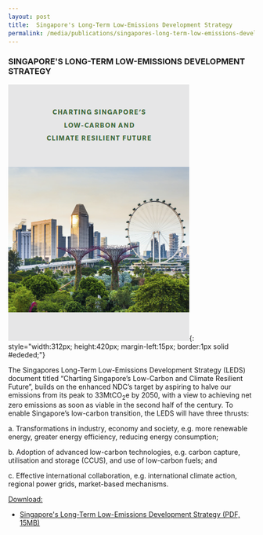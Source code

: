 ```yaml
---
layout: post
title:  Singapore's Long-Term Low-Emissions Development Strategy
permalink: /media/publications/singapores-long-term-low-emissions-development-strategy
---
```


### SINGAPORE'S LONG-TERM LOW-EMISSIONS DEVELOPMENT STRATEGY

![Singapore's Long-Term Low-Emissions Development Strategy](/images/charting.png "Singapore's Long-Term Low-Emissions Development Strategy"){: style="width:312px; height:420px; margin-left:15px; border:1px solid #ededed;"}

The Singapores Long-Term Low-Emissions Development Strategy (LEDS) document titled “Charting Singapore’s Low-Carbon and Climate Resilient Future”, builds on the enhanced NDC’s target by aspiring to halve our emissions from its peak to 33MtCO<sub>2</sub>e by 2050, with a view to achieving net zero emissions as soon as viable in the second half of the century. To enable Singapore’s low-carbon transition, the LEDS will have three thrusts:

a.	Transformations in industry, economy and society, e.g. more renewable energy, greater energy efficiency, reducing energy consumption;

b.	Adoption of advanced low-carbon technologies, e.g. carbon capture, utilisation and storage (CCUS), and use of low-carbon fuels; and

c.	Effective international collaboration, e.g. international climate action, regional power grids, market-based mechanisms. 


<u>Download:</u>

* [<a href="/files/media-centre/publications/nccsleds.pdf" target="_blank">Singapore's Long-Term Low-Emissions Development Strategy (PDF, 15MB)</a>](/files/media-centre/publications/nccsleds.pdf)
